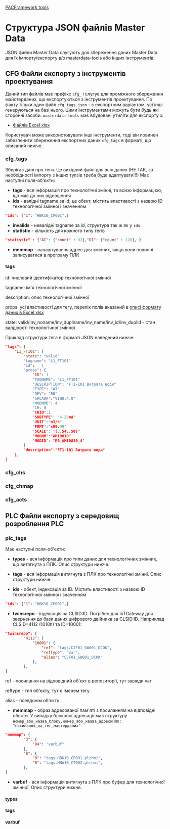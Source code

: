 [PACFramework tools](README.md)

# Структура JSON файлів Master Data

JSON файли Master Data слугують для збереження даних Master Data для їх імпорту/експорту в/з masterdata-tools або інших інструментів.

## CFG Файли експорту з інструментів проектування 

Даний тип файлів має префікс `cfg_` і слугує для проміжного збереження майстерданих, що експортуються з інструментів проектування. По факту тільки один файл `cfg_tags.json` - є експортним варіантом, усі інші генеруються на базі нього.  Цими інструментами можуть бути будь які сторонні засоби.  `masterdata-tools` має вбудовані утиліти для експорту з:

-  [Файлів Excel xlsx](masredataxls.md) 

Користувач може використовувати інші інструменти, тоді він повинен забезпечити збереження експортних даних `cfg_tags` в форматі, що описаний нижче. 

### cfg_tags

Зберігає дані про теги. Це вихідний файл для всіх даних (НЕ ТАК, за необхідності імпорту з інших тулзів треба буде адаптувати!!!) Має наступні поля-об'єкти:

- **tags** - вся інформація про технологічні змінні, та всією інформацією, що має до них відношення 
- **ids** - валідні tagname за id; це обєкт, містить властивості з назвою ID технологічної змінної і значенням  

```json
"ids": {"1": "HBK10_CP001",}
```

- **invalids** - невалідні tagname за id, структура так ж як у `ids`
- **statistic** - кількість для кожного типу тегів

```json
"statistic" : {"AI": {"count" : 32},"DI": {"count" : 128}, }
```

- **memmap** -  налаштування адрес для змінних, якщо вони повинні записуватися в програму ПЛК

#### tags

id: числовий ідентифікатор технологічної змінної

tagname: ім'я технологічної змінної 

description: опис технологічної змінної 

props: усі властивості для тегу, перелік полів вказаний в [описі формату даних в Excel xlsx](masterdataxls.md) 

state: valid/inv_noname/inv_duplname/inv_name/inv_id/inv_duplid - стан валдіності технологічної змінної

Приклад структури тега в форматі JSON наведений нижче:

```json
"tags": {
    "L1_FT101": {	
        "state": "valid"
        "tagname": "L1_FT101"
        "id":	1
        "props": {	
            "ID": 1
            "TAGNAME": "L1_FT101"
            "DESCRIPTION": "FT1-101 Витрата води"
            "TYPE": "AI"
            "DEV": "R0"
            "SRCADR":"%IW0.4.0"
            "MODNMB": 4
            "CH: 0
            "CHID":1
            "SUBTYPE": "4-20mA"
            "UNIT":"m3/h"
            "FRMT":"s99.99"
            "SCALE": "(3,54..50)"
            "MODNM":"AMI0810"
            "MODID": "R0_AMI0810_4"
    	}
        "description":"FT1-101 Витрата води"
    },
}
```



### cfg_chs

### cfg_chmap

### cfg_acts



## PLC Файли експорту з середовищ розроблення PLC

### plc_tags

Має наступні поля-об'єкти:

- **types** - вся інформація про типи даних для технологічних змінних, що витягнута з ПЛК. Опис структури нижче. 

- **tags** - вся інформація витягнута з ПЛК про технологічні змінні. Опис структури нижче. 

- **ids** - обєкт, індексація за ID. Містить властивості з назвою ID технологічної змінної і значенням  

```json
"ids": {"1": "HBK10_CP001",}
```

- **twinsrepo** - індексація за CLSID:ID. Потрібен для IoTGateway для звернення до бази даних цифрового двійника за CLSID:ID. Наприклад CLSID=4112 (1010h) та ID=10001:

```json
"twinsrepo": {
		"4112": {
			"10001": {
                "ref": "tags/CJF01_GW001_DCOK",
				"reftype": "var",
				"alias": "CJF01_GW001_DCOK"
			},
        },
}    
```

ref - посилання на відповідний об'єкт в репозиторії, тут завжди var 

reftype - тип об'єкту, тут є іменем тегу 

alias - псевдонім об'єкту 

- **memmap** - образ адресованої пам'яті з посиланням на відповідні обєкти. У випадку блокової адресації має структуру `номер_або_назва_блоку.номер_або_назва_адресиПЛК: "посилання_на_тег_мастерданих" `  

```json
"memmap": {
		"3": {
			"84": "varbuf"
		},
		"6": {
			"0": "tags.HBK10_CP001.plchmi",
			"8": "tags.HNA10_CT002.plchmi",
        },
}
```

- **varbuf** -  вся інформація витягнута з ПЛК про буфер для технологічної змінної. Опис структури нижче. 

#### types



#### tags



#### varbuf